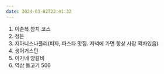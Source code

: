 ```yaml
---
date: 2024-03-02T22:41:32
---
```


1. 이춘복 참치 코스
2. 정돈
3. 지아니스나폴리(피자, 파스타 맛집. 저녁에 가면 항상 사람 꽉차있음)
4. 생어거스틴
5. 이가네 양갈비
6. 역삼 돌고기 506